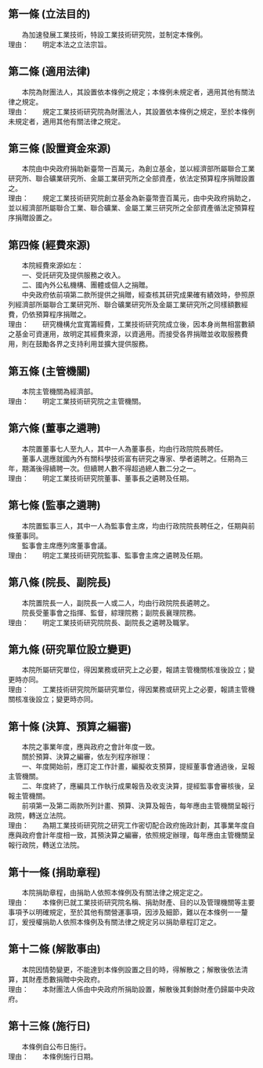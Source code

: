 第一條 (立法目的)
-----------------
　　為加速發展工業技術，特設工業技術研究院，並制定本條例。  
理由：　　明定本法之立法宗旨。

第二條 (適用法律)
-----------------
　　本院為財團法人，其設置依本條例之規定；本條例未規定者，適用其他有關法律之規定。  
理由：　　規定工業技術研究院為財團法人，其設置依本條例之規定，至於本條例未規定者，適用其他有關法律之規定。

第三條 (設置資金來源)
---------------------
　　本院由中央政府捐助新臺幣一百萬元，為創立基金，並以經濟部所屬聯合工業研究所、聯合礦業研究所、金屬工業研究所之全部資產，依法定預算程序捐贈設置之。  
理由：　　規定工業技術研究院創立基金為新臺幣壹百萬元，由中央政府捐助之，並以經濟部所屬聯合工業、聯合礦業、金屬工業三研究所之全部資產循法定預算程序捐贈設置之。

第四條 (經費來源)
-----------------
　　本院經費來源如左：  
　　一、受託研究及提供服務之收入。  
　　二、國內外公私機構、團體或個人之捐贈。  
　　中央政府依前項第二款所提供之捐贈，經查核其研究成果確有績效時，參照原列經濟部所屬聯合工業研究所、聯合礦業研究所及金屬工業研究所之同樣額數經費，仍依預算程序捐贈之。  
理由：　　研究機構允宜寬籌經費，工業技術研究院成立後，因本身尚無相當數額之基金可資運用，故明定其經費來源，以資適用。而接受各界捐贈並收取服務費用，則在鼓勵各界之支持利用並擴大提供服務。

第五條 (主管機關)
-----------------
　　本院主管機關為經濟部。  
理由：　　明定工業技術研究院之主管機關。

第六條 (董事之遴聘)
-------------------
　　本院置董事七人至九人，其中一人為董事長，均由行政院院長聘任。  
　　董事人選應就國內外有關科學技術富有研究之專家、學者遴聘之。任期為三年，期滿後得續聘一次。但續聘人數不得超過總人數二分之一。  
理由：　　明定工業技術研究院董事、董事長之遴聘及任期。

第七條 (監事之遴聘)
-------------------
　　本院置監事三人，其中一人為監事會主席，均由行政院院長聘任之，任期與前條董事同。  
　　監事會主席應列席董事會議。  
理由：　　明定工業技術研究院監事、監事會主席之遴聘及任期。

第八條 (院長、副院長)
---------------------
　　本院置院長一人，副院長一人或二人，均由行政院院長遴聘之。  
　　院長受董事會之指揮、監督，綜理院務；副院長襄理院務。  
理由：　　明定工業技術研究院院長、副院長之遴聘及職掌。

第九條 (研究單位設立變更)
-------------------------
　　本院所屬研究單位，得因業務或研究上之必要，報請主管機關核准後設立；變更時亦同。  
理由：　　工業技術研究院所屬研究單位，得因業務或研究上之必要，報請主管機關核准後設立；變更時亦同。

第十條 (決算、預算之編審)
-------------------------
　　本院之事業年度，應與政府之會計年度一致。  
　　關於預算、決算之編審，依左列程序辦理：  
　　一、年度開始前，應訂定工作計畫，編擬收支預算，提經董事會通過後，呈報主管機關。  
　　二、年度終了，應編具工作執行成果報告及收支決算，提經監事會審核後，呈報主管機關。  
　　前項第一及第二兩款所列計畫、預算、決算及報告，每年應由主管機關呈報行政院，轉送立法院。  
理由：　　為期工業技術研究院之研究工作密切配合政府施政計劃，其事業年度自應與政府會計年度相一致，其預決算之編審，依照規定辦理，每年應由主管機關呈報行政院，轉送立法院。

第十一條 (捐助章程)
-------------------
　　本院捐助章程，由捐助人依照本條例及有關法律之規定定之。  
理由：　　本條例已就工業技術研究院名稱、捐助財產、目的以及管理機關等主要事項予以明確規定，至於其他有關營運事項，因涉及細節，難以在本條例一一釐訂，爰授權捐助人依照本條例及有關法律之規定另以捐助章程訂定之。

第十二條 (解散事由)
-------------------
　　本院因情勢變更，不能達到本條例設置之目的時，得解散之；解散後依法清算，其財產悉數捐贈中央政府。  
理由：　　本財團法人係由中央政府所捐助設置，解散後其剩餘財產仍歸屬中央政府。

第十三條 (施行日)
-----------------
　　本條例自公布日施行。  
理由：　　本條例施行日期。